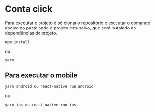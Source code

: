 # Conta click
Para executar o projeto é só clonar o repositório e executar o comando abaixo na pasta onde o projeto está salvo, que será instalado as dependências do projeto.
```
npm install
```
ou
```
yarn
```
## Para executar o mobile

```
yarn android ou react-native run-android
```
ou
```
yarn ios ou react-native run-ios
```
